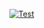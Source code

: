 [![Test](https://github.com/wiaoj/ecommerce/actions/workflows/test.yml/badge.svg?branch=master&event=workflow_run)](https://github.com/wiaoj/ecommerce/actions/workflows/test.yml)